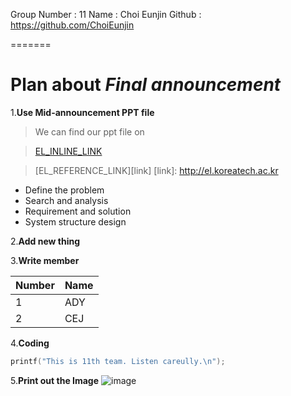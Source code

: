 Group Number : 11
Name : Choi Eunjin
Github : https://github.com/ChoiEunjin

=======

# Plan about *Final announcement*

1.**Use Mid-announcement PPT file**
> We can find our ppt file on

> [EL_INLINE_LINK](http://el.koreatech.ac.kr)

> [EL_REFERENCE_LINK][link]
[link]: http://el.koreatech.ac.kr


+ Define the problem
+ Search and analysis
+ Requirement and solution
+ System structure design

2.**Add new thing**

3.**Write member**

Number | Name
-------|------
1|ADY
2|CEJ

4.**Coding**
```C++
printf("This is 11th team. Listen careully.\n");
```

5.**Print out the Image**
![image]

[image]: http://www.lakecountyohio.gov/portals/41/presentations.jpg
